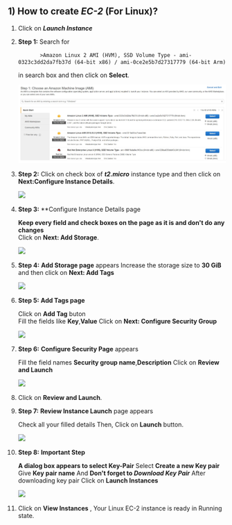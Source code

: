 ## **1) How to create _EC-2_ (For Linux)?**

1) Click on **_Launch Instance_**

2) **Step 1:** Search for 
               
              >Amazon Linux 2 AMI (HVM), SSD Volume Type - ami-0323c3dd2da7fb37d (64-bit x86) / ami-0ce2e5b7d27317779 (64-bit Arm)
               
    in search box and then click on **Select**.
  
    ![](Image\Linux1.jpg)
 
3) **Step 2:** Click on check box of **_t2.micro_** instance type and then click on **Next:Configure Instance Details**.
 
    ![](Linux2.jpg)
    
4) **Step 3:** **Configure Instance Details page
 
      **Keep every field and check boxes on the page as it is and don't do any changes**\
      Click on **Next: Add Storage**.
    
    ![](Linux3.jpg)
    
 5) **Step 4:** **Add Storage page** appears
                Increase the storage size to **30 GiB** and then click on **Next: Add Tags**
                
    ![](Linux4.jpg)            
                
 6) **Step 5:** **Add Tags page**
 
       Click on **Add Tag** buton\
                Fill the fields like **Key**,**Value**
                Click on **Next: Configure Security Group**
                
    ![](Linux5.jpg) 
    
 7) **Step 6:** **Configure Security Page** appears
 
       Fill the field names **Security group name**,**Description**
       Click on **Review and Launch**
                
    ![](Linux6.jpg)
    
 8) Click on **Review and Launch**.
 
 9) **Step 7:** **Review Instance Launch** page appears
 
       Check all your filled details
       Then, Click on **Launch** button.
                  
    ![](Linux7.jpg)
    
 10) **Step 8:** **Important Step**
 
        **A dialog box appears to select Key-Pair**
        Select **Create a new Key pair**
        Give **Key pair name**
        And **Don't forget to _Download Key Pair_**
        After downloading key pair Click on **Launch Instances**
                   
     ![](Linux8.jpg)
     
 11) Click on **View Instances** , Your Linux EC-2 instance is ready in Running state.   
           
                
                 
     
